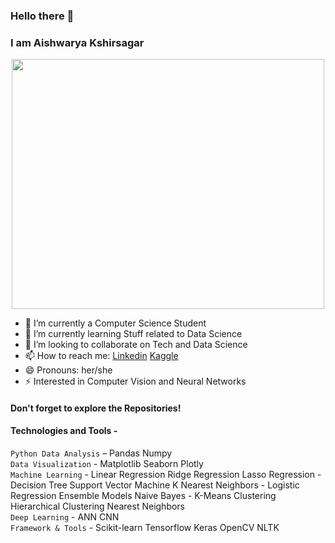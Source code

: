 ### Hello there 👋
 
 ### I am Aishwarya Kshirsagar
 <p align="center">
 <img src="https://cdn.dribbble.com/users/46123/screenshots/6135335/ai-sun-type.gif" width="500" height ="400">
 </p>
 
- 🔭 I’m currently a Computer Science Student
- 🌱 I’m currently learning Stuff related to Data Science
- 👯 I’m looking to collaborate on Tech and Data Science
- 📫 How to reach me: [Linkedin](https://www.linkedin.com/in/aishwarya-kshirsagar-9b57471a0/)     [Kaggle](https://www.kaggle.com/aishwaryakshirsagar)
- 😄 Pronouns: her/she
- ⚡ Interested in Computer Vision and Neural Networks

#### Don't forget to explore the Repositories!
<!-- <img src="https://media.giphy.com/media/4lAPonbnpnN04/giphy.gif" width="700" height ="300">
 -->

#### Technologies and Tools - 
`Python Data Analysis` – Pandas Numpy\
`Data Visualization` - Matplotlib Seaborn Plotly\
`Machine Learning` - Linear Regression Ridge Regression Lasso Regression - Decision Tree Support Vector Machine K Nearest Neighbors - Logistic Regression Ensemble Models Naive Bayes - K-Means Clustering Hierarchical Clustering Nearest Neighbors\
`Deep Learning` - ANN CNN\
`Framework & Tools` - Scikit-learn Tensorflow Keras OpenCV NLTK





